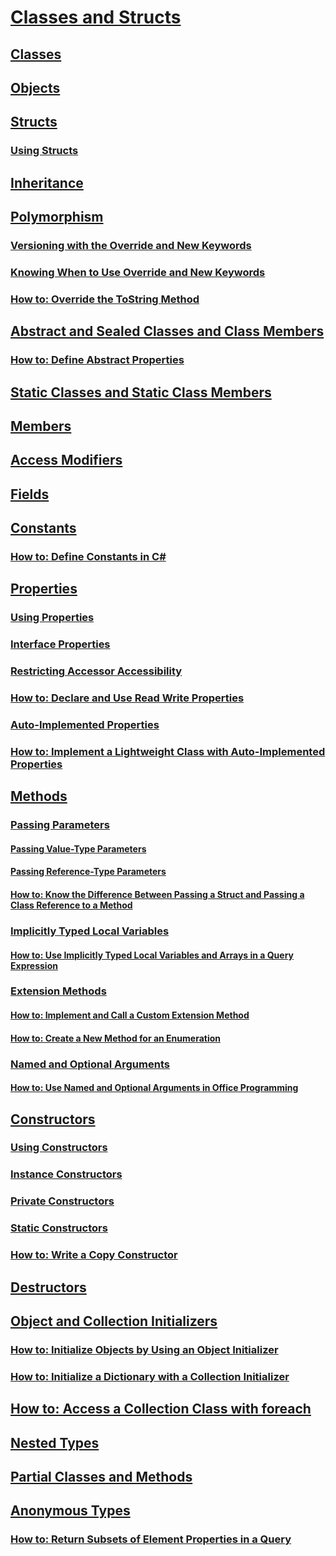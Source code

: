 # [Classes and Structs](index.md)
## [Classes](classes.md)
## [Objects](objects.md)
## [Structs](structs.md)
### [Using Structs](using-structs.md)
## [Inheritance](inheritance.md)
## [Polymorphism](polymorphism.md)
### [Versioning with the Override and New Keywords](versioning-with-the-override-and-new-keywords.md)
### [Knowing When to Use Override and New Keywords](knowing-when-to-use-override-and-new-keywords.md)
### [How to: Override the ToString Method](how-to-override-the-tostring-method.md)
## [Abstract and Sealed Classes and Class Members](abstract-and-sealed-classes-and-class-members.md)
### [How to: Define Abstract Properties](how-to-define-abstract-properties.md)
## [Static Classes and Static Class Members](static-classes-and-static-class-members.md)
## [Members](members.md)
## [Access Modifiers](access-modifiers.md)
## [Fields](fields.md)
## [Constants](constants.md)
### [How to: Define Constants in C#](how-to-define-constants.md)
## [Properties](properties.md)
### [Using Properties](using-properties.md)
### [Interface Properties](interface-properties.md)
### [Restricting Accessor Accessibility](restricting-accessor-accessibility.md)
### [How to: Declare and Use Read Write Properties](how-to-declare-and-use-read-write-properties.md)
### [Auto-Implemented Properties](auto-implemented-properties.md)
### [How to: Implement a Lightweight Class with Auto-Implemented Properties](how-to-implement-a-lightweight-class-with-auto-implemented-properties.md)
## [Methods](methods.md)
### [Passing Parameters](passing-parameters.md)
#### [Passing Value-Type Parameters](passing-value-type-parameters.md)
#### [Passing Reference-Type Parameters](passing-reference-type-parameters.md)
#### [How to: Know the Difference Between Passing a Struct and Passing a Class Reference to a Method](how-to-know-the-difference-passing-a-struct-and-passing-a-class-to-a-method.md)
### [Implicitly Typed Local Variables](implicitly-typed-local-variables.md)
#### [How to: Use Implicitly Typed Local Variables and Arrays in a Query Expression](how-to-use-implicitly-typed-local-variables-and-arrays-in-a-query-expression.md)
### [Extension Methods](extension-methods.md)
#### [How to: Implement and Call a Custom  Extension Method](how-to-implement-and-call-a-custom-extension-method.md)
#### [How to: Create a New Method for an Enumeration](how-to-create-a-new-method-for-an-enumeration.md)
### [Named and Optional Arguments](named-and-optional-arguments.md)
#### [How to: Use Named and Optional Arguments in Office Programming](how-to-use-named-and-optional-arguments-in-office-programming.md)
## [Constructors](constructors.md)
### [Using Constructors](using-constructors.md)
### [Instance Constructors](instance-constructors.md)
### [Private Constructors](private-constructors.md)
### [Static Constructors](static-constructors.md)
### [How to: Write a Copy Constructor](how-to-write-a-copy-constructor.md)
## [Destructors](destructors.md)
## [Object and Collection Initializers](object-and-collection-initializers.md)
### [How to: Initialize Objects by Using an Object Initializer](how-to-initialize-objects-by-using-an-object-initializer.md)
### [How to: Initialize a Dictionary with a Collection Initializer](how-to-initialize-a-dictionary-with-a-collection-initializer.md)
## [How to: Access a Collection Class with foreach](how-to-access-a-collection-class-with-foreach.md)
## [Nested Types](nested-types.md)
## [Partial Classes and Methods](partial-classes-and-methods.md)
## [Anonymous Types](anonymous-types.md)
### [How to: Return Subsets of Element Properties in a Query](how-to-return-subsets-of-element-properties-in-a-query.md)
